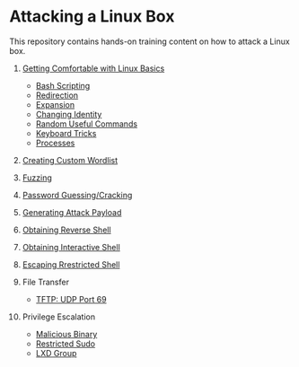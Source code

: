 # Attacking a Linux Box

This repository contains hands-on training content on how to attack a Linux box.

1. [Getting Comfortable with Linux Basics](getting_comfortable_with_linux_basics/README.md)
   * [Bash Scripting](getting_comfortable_with_linux_basics/documentation/bash_scripting/README.md)
   * [Redirection](getting_comfortable_with_linux_basics/documentation/redirection/README.md)
   * [Expansion](getting_comfortable_with_linux_basics/documentation/expansion/README.md)
   * [Changing Identity](getting_comfortable_with_linux_basics/documentation/changing_identity/README.md)
   * [Random Useful Commands](getting_comfortable_with_linux_basics/documentation/commands/README.md)
   * [Keyboard Tricks](getting_comfortable_with_linux_basics/documentation/keyboard_tricks/README.md)
   * [Processes](getting_comfortable_with_linux_basics/documentation/processes/README.md)

2. [Creating Custom Wordlist](creating_custom_wordlist/README.md)
3. [Fuzzing](fuzzing/README.md)
4. [Password Guessing/Cracking](password_guessing/README.md)
5. [Generating Attack Payload](generating_attack_payload/README.md)
6. [Obtaining Reverse Shell](obtaining_reverse_shell/README.md)
7. [Obtaining Interactive Shell](obtaining_interactive_shell/README.md)
8. [Escaping Rrestricted Shell](escaping_restricted_shell/README.md)
9. File Transfer
   * [TFTP: UDP Port 69](file_transfer/tftp_udp69/README.md)
10. Privilege Escalation
    * [Malicious Binary](linux_privilege_escalation/malicious_binary/README.md)
    * [Restricted Sudo](linux_privilege_escalation/restricted_sudo/README.md)
    * [LXD Group](linux_privilege_escalation/lxd_group/README.md)

